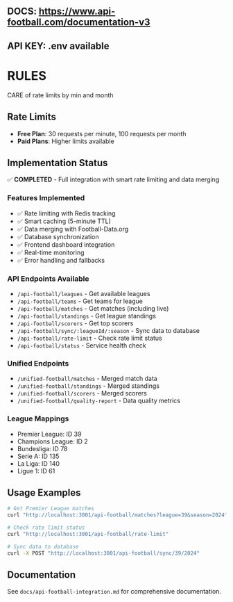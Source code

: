 ## DOCS: https://www.api-football.com/documentation-v3

## API KEY: .env available

# RULES
CARE of rate limits by min and month

## Rate Limits
- **Free Plan**: 30 requests per minute, 100 requests per month
- **Paid Plans**: Higher limits available

## Implementation Status
✅ **COMPLETED** - Full integration with smart rate limiting and data merging

### Features Implemented
- ✅ Rate limiting with Redis tracking
- ✅ Smart caching (5-minute TTL)
- ✅ Data merging with Football-Data.org
- ✅ Database synchronization
- ✅ Frontend dashboard integration
- ✅ Real-time monitoring
- ✅ Error handling and fallbacks

### API Endpoints Available
- `/api-football/leagues` - Get available leagues
- `/api-football/teams` - Get teams for league
- `/api-football/matches` - Get matches (including live)
- `/api-football/standings` - Get league standings
- `/api-football/scorers` - Get top scorers
- `/api-football/sync/:leagueId/:season` - Sync data to database
- `/api-football/rate-limit` - Check rate limit status
- `/api-football/status` - Service health check

### Unified Endpoints
- `/unified-football/matches` - Merged match data
- `/unified-football/standings` - Merged standings
- `/unified-football/scorers` - Merged scorers
- `/unified-football/quality-report` - Data quality metrics

### League Mappings
- Premier League: ID 39
- Champions League: ID 2
- Bundesliga: ID 78
- Serie A: ID 135
- La Liga: ID 140
- Ligue 1: ID 61

## Usage Examples
```bash
# Get Premier League matches
curl "http://localhost:3001/api-football/matches?league=39&season=2024"

# Check rate limit status
curl "http://localhost:3001/api-football/rate-limit"

# Sync data to database
curl -X POST "http://localhost:3001/api-football/sync/39/2024"
```

## Documentation
See `docs/api-football-integration.md` for comprehensive documentation.